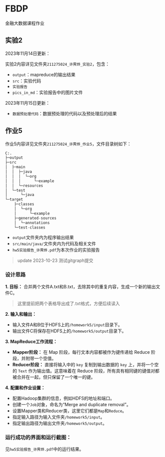 # FBDP
金融大数据课程作业

## 实验2

2023年11月14日更新：

实验2内容详见文件夹`211275024_许霁烨_实验2`，包含：

- `output`：mapreduce的输出结果
- `src`：实验代码
- `实验报告`
- `pics_in_md`：实验报告中的图片文件

2023年11月15日更新：

- `数据预处理代码`：数据预处理的代码以及预处理后的结果

## 作业5
作业5内容详见文件夹`211275024_许霁烨_作业5`，文件目录树如下：

```python
C:.
├─output
├─src
│  ├─main
│  │  ├─java
│  │  │  └─org
│  │  │      └─example
│  │  └─resources
│  └─test
│      └─java
└─target
    ├─classes
    │  └─org
    │      └─example
    ├─generated-sources
    │  └─annotations
    └─test-classes
```

- `output`文件夹内为程序输出结果
- `src/main/java/`文件夹内为代码及相关文件
- `hw5实验报告_许霁烨.pdf`为本次作业的实验报告
> update 2023-10-23
测试gitgraph提交

### 设计思路

**1. 目标：** 合并两个文件A.txt和B.txt，去除其中的重复内容，生成一个新的输出文件C。

> 这里提前把两个表格导出成了.txt格式，方便后续读入

**2. 输入和输出：**

- 输入文件A和B位于HDFS上的`/homework5/input`目录下。
- 输出文件C将保存在HDFS上的`/homework5/output`目录下。

**3. MapReduce工作流程：**

- **Mapper阶段：** 在 Map 阶段，每行文本内容都被作为键传递给 Reduce 阶段，并附带一个空值。
- **Reducer阶段：** 直接将输入中的 `key` 复制到输出数据的 `key` 上，并将一个空的 `Text` 作为输出值。这意味着在 Reduce 阶段，所有具有相同键的键值对都被合并在一起，但只保留了一个唯一的键。

**4. 配置和作业设置：**

- 配置Hadoop集群的信息，例如HDFS的地址和端口。
- 创建一个`Job`对象，命名为“Merge and duplicate removal”。
- 设置Mapper类和Reducer类，这里它们都是`Map`和`Reduce`。
- 指定输入路径为输入文件夹`/homework5/input`。
- 指定输出路径为输出文件夹`/homework5/output`。

### 运行成功的界面和运行截图：

见`hw5实验报告_许霁烨.pdf`中的运行结果。
